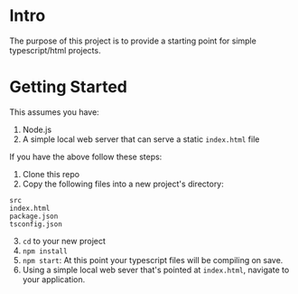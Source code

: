 # Intro

The purpose of this project is to provide a starting point for simple typescript/html projects.

# Getting Started

This assumes you have:
1. Node.js
2. A simple local web server that can serve a static `index.html` file

If you have the above follow these steps:
1. Clone this repo
2. Copy the following files into a new project's directory:
  ```
  src
  index.html
  package.json
  tsconfig.json
  ```
3. `cd` to your new project
4. `npm install`
5. `npm start`: At this point your typescript files will be compiling on save.
6.  Using a simple local web sever that's pointed at `index.html`, navigate to your application.
